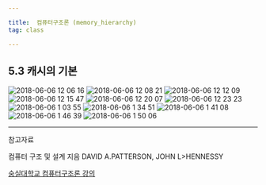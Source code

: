 ```yaml
---

title:  컴퓨터구조론 (memory_hierarchy)
tag: class 

---
```


## 5.3 캐시의 기본



![2018-06-06 12 06 16](https://user-images.githubusercontent.com/23495876/41018131-4d7c9df2-6993-11e8-953e-88aa11edc91d.png)
![2018-06-06 12 08 21](https://user-images.githubusercontent.com/23495876/41018132-4daa09fe-6993-11e8-97a2-81e7cb91aad5.png)
![2018-06-06 12 12 09](https://user-images.githubusercontent.com/23495876/41018133-4dd9d88c-6993-11e8-97dc-9cf927e06501.png)
![2018-06-06 12 15 47](https://user-images.githubusercontent.com/23495876/41018134-4e065060-6993-11e8-9550-d080e8341888.png)
![2018-06-06 12 20 07](https://user-images.githubusercontent.com/23495876/41018144-5453cfa6-6993-11e8-977b-2c6327cf1570.png)
![2018-06-06 12 23 23](https://user-images.githubusercontent.com/23495876/41018145-54821f50-6993-11e8-851f-ccd4856ea8d6.png)
![2018-06-06 1 03 55](https://user-images.githubusercontent.com/23495876/41018146-54afbee2-6993-11e8-8488-12cc6a5381f8.png)
![2018-06-06 1 34 51](https://user-images.githubusercontent.com/23495876/41018147-54dbc88e-6993-11e8-90ca-20555aae0315.png)
![2018-06-06 1 41 08](https://user-images.githubusercontent.com/23495876/41018149-5506b71a-6993-11e8-88d1-69ae1c44ff2e.png)
![2018-06-06 1 46 39](https://user-images.githubusercontent.com/23495876/41018154-57910ada-6993-11e8-88de-1f118014fd0a.png)
![2018-06-06 1 50 06](https://user-images.githubusercontent.com/23495876/41018155-57c06f14-6993-11e8-8e82-a90a356ab5f9.png)




---
 
참고자료 


컴퓨터 구조 및 설계 지음 DAVID A.PATTERSON, JOHN L>HENNESSY 

[숭실대학교 컴퓨터구조론 강의](http://www.kocw.net/home/search/kemView.do?kemId=998138)
